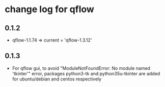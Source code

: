 # change log for qflow
## 0.1.2
* qflow-1.1.74 => current = 'qflow-1.3.12'
## 0.1.3
* For qflow gui, to avoid "ModuleNotFoundError: No module named 'tkinter'" error, packages python3-tk and python35u-tkinter are added for ubuntu/debian and centos respectively
